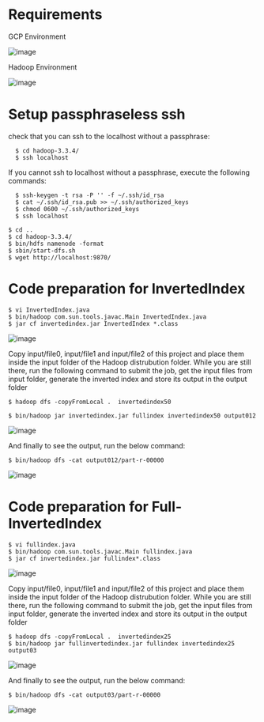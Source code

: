 # Requirements
GCP Environment

![image](https://github.com/Ashritha-lopelli/Big-Data-Full-Inverted-Index/assets/124090003/fe5aac99-5877-45f3-951f-b93790eed155)

Hadoop Environment

![image](https://github.com/Ashritha-lopelli/Big-Data-Full-Inverted-Index/assets/124090003/33bde558-e231-4b74-92cb-643ffca34b59)

# Setup passphraseless ssh

check that you can ssh to the localhost without a passphrase:
```
  $ cd hadoop-3.3.4/
  $ ssh localhost
  ```
If you cannot ssh to localhost without a passphrase, execute the following commands:
```
  $ ssh-keygen -t rsa -P '' -f ~/.ssh/id_rsa
  $ cat ~/.ssh/id_rsa.pub >> ~/.ssh/authorized_keys
  $ chmod 0600 ~/.ssh/authorized_keys
  $ ssh localhost
  ```
  ```
  $ cd ..
  $ cd hadoop-3.3.4/
  $ bin/hdfs namenode -format
  $ sbin/start-dfs.sh
  $ wget http://localhost:9870/
  ```
  
  # Code preparation for InvertedIndex
  
  ```
  $ vi InvertedIndex.java
$ bin/hadoop com.sun.tools.javac.Main InvertedIndex.java
$ jar cf invertedindex.jar InvertedIndex *.class

```
![image](https://github.com/Ashritha-lopelli/Big-Data-Full-Inverted-Index/assets/124090003/19256efb-f9e9-4b86-8d4d-3dab3ffa793c)

Copy input/file0, input/file1 and input/file2 of this project and place them inside the input folder of the Hadoop distrubution folder. While you are still there, run the following command to submit the job, get the input files from input folder, generate the inverted index and store its output in the output folder
```
$ hadoop dfs -copyFromLocal .  invertedindex50
```

```
$ bin/hadoop jar invertedindex.jar fullindex invertedindex50 output012
```
![image](https://github.com/Ashritha-lopelli/Big-Data-Full-Inverted-Index/assets/124090003/e3e6c6ee-4dd6-4ec5-80a2-ddb027b81fcb)


And finally to see the output, run the below command:
```
$ bin/hadoop dfs -cat output012/part-r-00000
```
![image](https://github.com/Ashritha-lopelli/Big-Data-Full-Inverted-Index/assets/124090003/5e0031bd-28c1-4f75-a82f-7802375d7905)

# Code preparation for Full-InvertedIndex

```
$ vi fullindex.java
$ bin/hadoop com.sun.tools.javac.Main fullindex.java
$ jar cf invertedindex.jar fullindex*.class
```

![image](https://github.com/Ashritha-lopelli/Big-Data-Full-Inverted-Index/assets/124090003/4896b6f3-77a3-4a98-aeaa-281a5719135d)


Copy input/file0, input/file1 and input/file2 of this project and place them inside the input folder of the Hadoop distrubution folder. While you are still there, run the following command to submit the job, get the input files from input folder, generate the inverted index and store its output in the output folder

```
$ hadoop dfs -copyFromLocal .  invertedindex25
$ bin/hadoop jar fullinvertedindex.jar fullindex invertedindex25 output03
```
![image](https://github.com/Ashritha-lopelli/Big-Data-Full-Inverted-Index/assets/124090003/616221e5-4e1c-49c0-a083-dcf1c8686680)


And finally to see the output, run the below command:

```
$ bin/hadoop dfs -cat output03/part-r-00000
```
![image](https://github.com/Ashritha-lopelli/Big-Data-Full-Inverted-Index/assets/124090003/eea2a5b7-3a91-45d0-8248-f048311be2f8)




  
